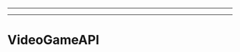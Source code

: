 -----------------------------------------------------------------------------
--------------------------------------------------------------------------------------------------
# VideoGameAPI
